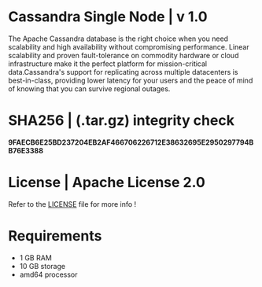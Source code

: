 # Cassandra Single Node | v 1.0
The Apache Cassandra database is the right choice when you need scalability and high availability without compromising performance. Linear scalability and proven fault-tolerance on commodity hardware or cloud infrastructure make it the perfect platform for mission-critical data.Cassandra's support for replicating across multiple datacenters is best-in-class, providing lower latency for your users and the peace of mind of knowing that you can survive regional outages. 

# SHA256 | (.tar.gz) integrity check
**9FAECB6E25BD237204EB2AF466706226712E38632695E2950297794BB76E3388**

# License | Apache License 2.0
Refer to the [LICENSE](https://github.com/krakky/cassandra_single/blob/master/LICENSE) file for more info !

# Requirements
- 1 GB RAM
- 10 GB storage 
- amd64 processor
